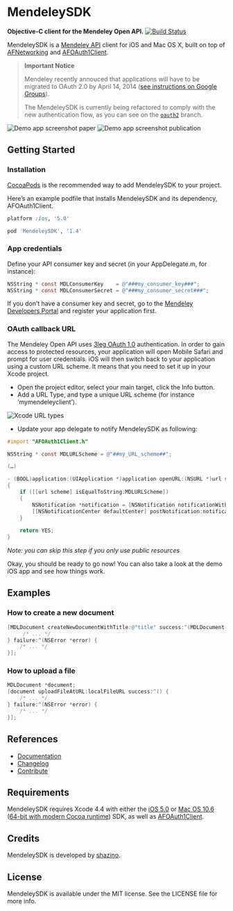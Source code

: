 # MendeleySDK
**Objective-C client for the Mendeley Open API.**
[![Build Status](https://travis-ci.org/shazino/MendeleySDK.png?branch=master)](https://travis-ci.org/shazino/MendeleySDK)

MendeleySDK is a [Mendeley API](http://apidocs.mendeley.com) client for iOS and Mac OS X, built on top of [AFNetworking](http://www.github.com/AFNetworking/AFNetworking) and [AFOAuth1Client](http://www.github.com/AFNetworking/AFOAuth1Client).

> **Important Notice**
>
> Mendeley recently annouced that applications will have to be migrated to OAuth 2.0 by April 14, 2014 ([see instructions on Google Groups](https://groups.google.com/forum/#!topic/mendeley-open-api-developers/KmUQW9I0ST0)).
>
> The MendeleySDK is currently being refactored to comply with the new authentication flow, as you can see on the [`oauth2`](https://github.com/shazino/MendeleySDK/tree/oauth2) branch.

![Demo app screenshot paper](https://github.com/shazino/MendeleySDK/wiki/images/demo-app-screenshot-paper.png) ![Demo app screenshot publication](https://github.com/shazino/MendeleySDK/wiki/images/demo-app-screenshot-pub.png)

## Getting Started

### Installation

[CocoaPods](http://cocoapods.org) is the recommended way to add MendeleySDK to your project.

Here’s an example podfile that installs MendeleySDK and its dependency, AFOAuth1Client. 

```ruby
platform :ios, '5.0'

pod 'MendeleySDK', '1.4'
```

### App credentials

Define your API consumer key and secret (in your AppDelegate.m, for instance):

```objective-c
NSString * const MDLConsumerKey    = @"###my_consumer_key###";
NSString * const MDLConsumerSecret = @"###my_consumer_secret###";
```

If you don’t have a consumer key and secret, go to the [Mendeley Developers Portal](http://dev.mendeley.com/applications/register/) and register your application first.

### OAuth callback URL

The Mendeley Open API uses [3leg OAuth 1.0](http://apidocs.mendeley.com/home/authentication) authentication. In order to gain access to protected resources, your application will open Mobile Safari and prompt for user credentials. iOS will then switch back to your application using a custom URL scheme. It means that you need to set it up in your Xcode project.

- Open the project editor, select your main target, click the Info button.
- Add a URL Type, and type a unique URL scheme (for instance ’mymendeleyclient’).

![Xcode URL types](https://github.com/shazino/MendeleySDK/wiki/images/Xcode-URL-types.png)

- Update your app delegate to notify MendeleySDK as following:

```objective-c
#import "AFOAuth1Client.h"

NSString * const MDLURLScheme = @"##my_URL_scheme##";

(…)

- (BOOL)application:(UIApplication *)application openURL:(NSURL *)url sourceApplication:(NSString *)sourceApplication annotation:(id)annotation
{
    if ([[url scheme] isEqualToString:MDLURLScheme])
    {
        NSNotification *notification = [NSNotification notificationWithName:kAFApplicationLaunchedWithURLNotification object:nil userInfo:@{kAFApplicationLaunchOptionsURLKey: url}];
        [[NSNotificationCenter defaultCenter] postNotification:notification];
    }
    
    return YES;
}
```
_Note: you can skip this step if you only use public resources_

Okay, you should be ready to go now! You can also take a look at the demo iOS app and see how things work.

## Examples

### How to create a new document

```objective-c
[MDLDocument createNewDocumentWithTitle:@"title" success:^(MDLDocument *document) {
     /* ... */
} failure:^(NSError *error) {
    /* ... */
}];
```

### How to upload a file

```objective-c
MDLDocument *document;
[document uploadFileAtURL:localFileURL success:^() {
    /* ... */
} failure:^(NSError *error) {
    /* ... */
}];
```

## References

- [Documentation](http://shazino.github.com/MendeleySDK/)
- [Changelog](https://github.com/shazino/MendeleySDK/wiki/Changelog)
- [Contribute](https://github.com/shazino/MendeleySDK/wiki/Contribute)

## Requirements

MendeleySDK requires Xcode 4.4 with either the [iOS 5.0](http://developer.apple.com/library/ios/#releasenotes/General/WhatsNewIniPhoneOS/Articles/iOS5.html) or [Mac OS 10.6](http://developer.apple.com/library/mac/#releasenotes/MacOSX/WhatsNewInOSX/Articles/MacOSX10_6.html#//apple_ref/doc/uid/TP40008898-SW7) ([64-bit with modern Cocoa runtime](https://developer.apple.com/library/mac/#documentation/Cocoa/Conceptual/ObjCRuntimeGuide/Articles/ocrtVersionsPlatforms.html)) SDK, as well as [AFOAuth1Client](https://github.com/AFNetworking/AFOAuth1Client).

## Credits

MendeleySDK is developed by [shazino](http://www.shazino.com).

## License

MendeleySDK is available under the MIT license. See the LICENSE file for more info.
